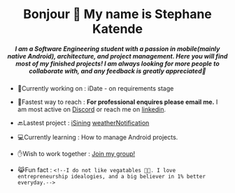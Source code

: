 <h1 align="center">Bonjour 🤟 My name is Stephane Katende</h1>
<h5 align="center">I am a Software Engineering student with a passion in mobile(mainly native Android), architecture, and project management. Here you will find most of my finished projects! I am always looking for more people to collaborate with, and any feedback is greatly appreciated🖤</h5>


- 🎯Currently working on : iDate - on requirements stage 

- 📲Fastest way to reach : **For professional enquires please email me.** I am most active on [Discord]([https://github.com/stephaneK123/weatherNotification](https://discord.gg/yeZvjjYz)) or reach me on [linkedin](https://www.linkedin.com/in/skatende/).

- 🔙Lastest project : [iSining](https://github.com/ajcatindig/iSining) [weatherNotification](https://github.com/stephaneK123/weatherNotification) 

- 💻Currently learning : How to manage Android projects. 

- ✋Wish to work together : [Join my group!](https://github.com/Android-Battalion)

- 😹Fun fact :  `<!--I do not like vegatables 🤮🤢. I love entrepreneurship idealogies, and a big believer in 1% better everyday.-->`

